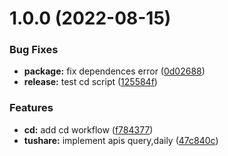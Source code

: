 # 1.0.0 (2022-08-15)


### Bug Fixes

* **package:** fix dependences error ([0d02688](https://github.com/gavin-hao/tushare-js/commit/0d02688b33a92806b5bafc162c90887fe3bf2baf))
* **release:** test cd script ([125584f](https://github.com/gavin-hao/tushare-js/commit/125584f718719ee2128fd20546318c8ebfdcd3ce))


### Features

* **cd:** add cd workflow ([f784377](https://github.com/gavin-hao/tushare-js/commit/f7843772242382e08a8c25388efa8cb65d89145b))
* **tushare:** implement apis query,daily ([47c840c](https://github.com/gavin-hao/tushare-js/commit/47c840c6a086e8f46ba168dc8cfaa2e4e3be198d))
